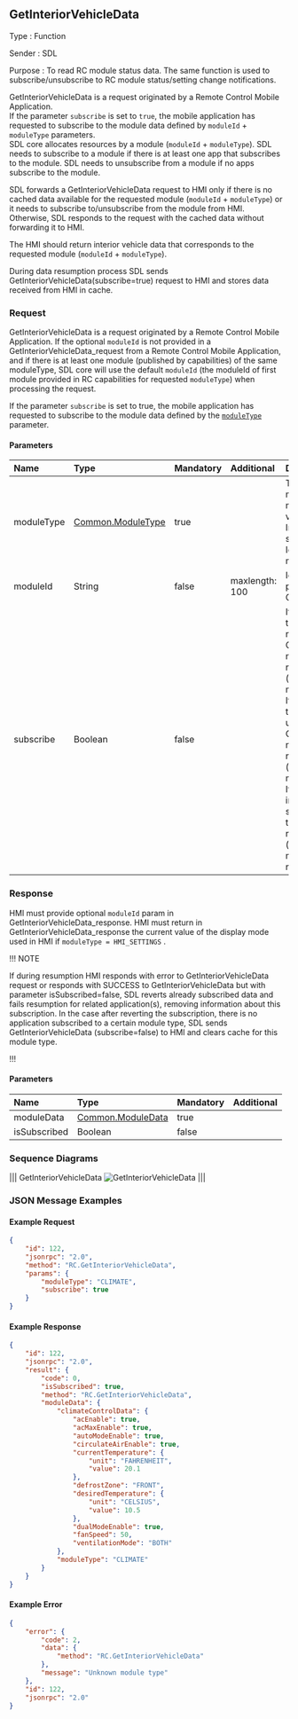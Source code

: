 ## GetInteriorVehicleData

Type
: Function

Sender
: SDL

Purpose
: To read RC module status data. The same function is used to subscribe/unsubscribe to RC module status/setting change notifications.

GetInteriorVehicleData is a request originated by a Remote Control Mobile Application.  
If the parameter `subscribe` is set to `true`, the mobile application has requested to subscribe to the module data defined by `moduleId` + `moduleType` parameters.  
SDL core allocates resources by a module (`moduleId` + `moduleType`).
SDL needs to subscribe to a module if there is at least one app that subscribes to the module. SDL needs to unsubscribe from a module if no apps subscribe to the module.  

SDL forwards a GetInteriorVehicleData request to HMI only if there is no cached data available for the requested module (`moduleId` + `moduleType`) or it needs to subscribe to/unsubscribe from the module from HMI.  
Otherwise, SDL responds to the request with the cached data without forwarding it to HMI.

The HMI should return interior vehicle data that corresponds to the requested module (`moduleId` + `moduleType`).

During data resumption process SDL sends GetInteriorVehicleData(subscribe=true) request to HMI and stores data received from HMI in cache.

### Request

GetInteriorVehicleData is a request originated by a Remote Control Mobile Application. 
If the optional `moduleId` is not provided in a GetInteriorVehicleData_request from a Remote Control Mobile Application, and if there is at least one module (published by capabilities) of the same moduleType, SDL core will use the default `moduleId` (the moduleId of first module provided in RC capabilities for requested `moduleType`) when processing the request.

If the parameter `subscribe` is set to true, the mobile application has requested to subscribe to the module data defined by the [`moduleType`](../../common/enums/#moduletype) parameter.

#### Parameters

|Name|Type|Mandatory|Additional|Description|
|:---|:---|:--------|:---------|:---------------|
|moduleType|[Common.ModuleType](../../common/enums/#moduletype)|true||The type of a RC module to retrieve module data from the vehicle. <br> In the future, this should be the Identification of a module.|
|moduleId|String|false|maxlength: 100|Id of a module, published by System Capability.|
|subscribe|Boolean|false||If subscribe is true, the head unit will register OnInteriorVehicleData notifications for the requested module (moduleId and moduleType). <br> If subscribe is false, the head unit will unregister OnInteriorVehicleData notifications for the requested module (moduleId and moduleType). <br> If subscribe is not included, the subscription status of the app for the requested module (moduleId and moduleType) will remain unchanged.|

### Response

HMI must provide optional `moduleId` param  in GetInteriorVehicleData_response.
HMI must return in GetInteriorVehicleData_response the current value of the display mode used in HMI if `moduleType = HMI_SETTINGS` .

!!! NOTE

If during resumption HMI responds with error to GetInteriorVehicleData request or responds with SUCCESS to GetInteriorVehicleData but with parameter isSubscribed=false, SDL reverts already subscribed data and fails resumption for related application(s), removing information about this subscription. 
In the case after reverting the subscription, there is no application subscribed to a certain module type, SDL sends GetInteriorVehicleData (subscribe=false) to HMI and clears cache for this module type. 

!!!

#### Parameters

|Name|Type|Mandatory|Additional|
|:---|:---|:--------|:---------|
|moduleData|[Common.ModuleData](../../common/structs/#moduledata)|true||
|isSubscribed|Boolean|false||

### Sequence Diagrams

|||
GetInteriorVehicleData
![GetInteriorVehicleData](./assets/GetInteriorVehicleData.png)
|||

### JSON Message Examples

#### Example Request

```json
{
    "id": 122,
    "jsonrpc": "2.0",
    "method": "RC.GetInteriorVehicleData",
    "params": {
        "moduleType": "CLIMATE",
        "subscribe": true
    }
}
```

#### Example Response

```json
{
    "id": 122,
    "jsonrpc": "2.0",
    "result": {
        "code": 0,
        "isSubscribed": true,
        "method": "RC.GetInteriorVehicleData",
        "moduleData": {
            "climateControlData": {
                "acEnable": true,
                "acMaxEnable": true,
                "autoModeEnable": true,
                "circulateAirEnable": true,
                "currentTemperature": {
                    "unit": "FAHRENHEIT",
                    "value": 20.1
                },
                "defrostZone": "FRONT",
                "desiredTemperature": {
                    "unit": "CELSIUS",
                    "value": 10.5
                },
                "dualModeEnable": true,
                "fanSpeed": 50,
                "ventilationMode": "BOTH"
            },
            "moduleType": "CLIMATE"
        }
    }
}

```

#### Example Error

```json
{
    "error": {
        "code": 2,
        "data": {
            "method": "RC.GetInteriorVehicleData"
        },
        "message": "Unknown module type"
    },
    "id": 122,
    "jsonrpc": "2.0"
}
```
